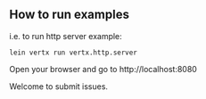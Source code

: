 How to run examples
-------------------

i.e. to run http server example:

```shell
lein vertx run vertx.http.server
```

Open your browser and go to http://localhost:8080

Welcome to submit issues.

